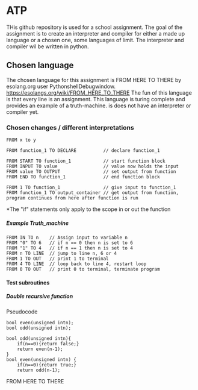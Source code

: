 # ATP
THis github repository is used for a school assignment. The goal of the assignment is to create an interpreter and compiler for either a made up language or a chosen one, some languages of limit. The interpreter and compiler wil be written in python.

## Chosen language
The chosen language for this assignment is FROM HERE TO THERE by esolang.org user PythonshellDebugwindow.
https://esolangs.org/wiki/FROM_HERE_TO_THERE
The fun of this language is that every line is an assignment. This language is turing complete and provides an example of a truth-machine. is does not have an interpreter or compiler yet. 

### Chosen changes / different interpretations
``` 
FROM x to y 
```
```
FROM function_1 TO DECLARE          // declare function_1

FROM START TO function_1            // start function block
FROM INPUT TO value                 // value now holds the input
FROM value TO OUTPUT                // set output from function
FROM END TO function_1              // end function block

FROM 1 TO function_1                // give input to function_1
FROM function_1 TO output_container // get output from function, program continues from here after function is run
```
*The "if" statements only apply to the scope in or out the function

##### Example Truth_machine
```
FROM IN TO n    // Assign input to variable n
FROM "0" TO 6   // if n == 0 then n is set to 6
FROM "1" TO 4   // if n == 1 then n is set to 4
FROM n TO LINE  // jump to line n, 6 or 4
FROM 1 TO OUT   // print 1 to terminal
FROM 4 TO LINE  // loop back to line 4, restart loop
FROM 0 TO OUT   // print 0 to terminal, terminate program
```

#### Test subroutines
##### Double recursive function
Pseudocode
```
bool even(unsigned intn);
bool odd(unsigned intn);

bool odd(unsigned intn){
    if(n==0){return false;}
    return even(n-1);
}
bool even(unsigned intn) {
    if(n==0){return true;}
    return odd(n-1);
```
FROM HERE TO THERE


